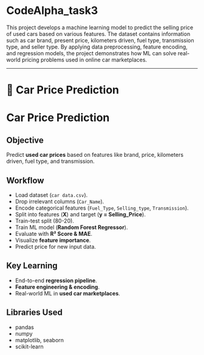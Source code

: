 # CodeAlpha_task3

This project develops a machine learning model to predict the selling price of used cars based on various features. The dataset contains information such as car brand, present price, kilometers driven, fuel type, transmission type, and seller type. By applying data preprocessing, feature encoding, and regression models, the project demonstrates how ML can solve real-world pricing problems used in online car marketplaces.


---

# 🚗 Car Price Prediction  


# Car Price Prediction  

## Objective  
Predict **used car prices** based on features like brand, price, kilometers driven, fuel type, and transmission.  

## Workflow  
- Load dataset (`car data.csv`).  
- Drop irrelevant columns (`Car_Name`).  
- Encode categorical features (`Fuel_Type`, `Selling_type`, `Transmission`).  
- Split into features (**X**) and target (**y = Selling_Price**).  
- Train-test split (80-20).  
- Train ML model (**Random Forest Regressor**).  
- Evaluate with **R² Score & MAE**.  
- Visualize **feature importance**.  
- Predict price for new input data.  

## Key Learning  
- End-to-end **regression pipeline**.  
- **Feature engineering & encoding**.  
- Real-world ML in **used car marketplaces**.  

## Libraries Used  
- pandas  
- numpy  
- matplotlib, seaborn  
- scikit-learn  


